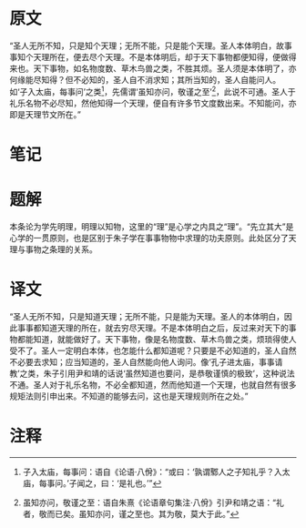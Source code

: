 # 原文
“圣人无所不知，只是知个天理；无所不能，只是能个天理。圣人本体明白，故事事知个天理所在，便去尽个天理。不是本体明后，却于天下事物都便知得，便做得来也。天下事物，如名物度数、草木鸟兽之类，不胜其烦。圣人须是本体明了，亦何缘能尽知得？但不必知的，圣人自不消求知；其所当知的，圣人自能问人。如‘子入太庙，每事问’之类[^1]，先儒谓‘虽知亦问，敬谨之至’[^2]，此说不可通。圣人于礼乐名物不必尽知，然他知得一个天理，便自有许多节文度数出来。不知能问，亦即是天理节文所在。”
# 笔记

# 题解
本条论为学先明理，明理以知物，这里的“理”是心学之内具之“理”。“先立其大”是心学的一贯原则，也是区别于朱子学在事事物物中求理的功夫原则。此处区分了天理与事物之条理的关系。
# 译文
“圣人无所不知，只是知道天理；无所不能，只是能为天理。圣人的本体明白，因此事事都知道天理的所在，就去穷尽天理。不是本体明白之后，反过来对天下的事物都能知道，就能做好了。天下事物，像是名物度数、草木鸟兽之类，烦琐得使人受不了。圣人一定明白本体，也怎能什么都知道呢？只要是不必知道的，圣人自然不必要去求知；应当知道的，圣人自然能向他人询问。像‘孔子进太庙，事事请教’之类，朱子引用尹和靖的话说‘虽然知道也要问，是恭敬谨慎的极致’，这种说法不通。圣人对于礼乐名物，不必全都知道，然而他知道一个天理，也就自然有很多规矩法则引申出来。不知道的能够去问，这也是天理规则所在之处。”
# 注释

[^1]: 子入太庙，每事问：语自《论语·八佾》：“或曰：‘孰谓鄹人之子知礼乎？入太庙，每事问。’子闻之，曰：‘是礼也。’”
[^2]: 虽知亦问，敬谨之至：语自朱熹《论语章句集注·八佾》引尹和靖之语：“礼者，敬而已矣。虽知亦问，谨之至也。其为敬，莫大于此。”